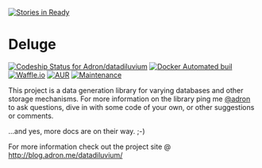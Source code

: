 [![Stories in Ready](https://badge.waffle.io/Adron/datadiluvium.png?label=ready&title=Ready)](https://waffle.io/Adron/datadiluvium)




# Deluge

[![Codeship Status for Adron/datadiluvium](https://img.shields.io/codeship/a60c0100-aedd-0134-48ce-6ab5102948e8/master.svg)](https://app.codeship.com/projects/192753) [![Docker Automated buil](https://img.shields.io/docker/automated/adron/deluge.svg)](https://hub.docker.com/r/adron/deluge/) [![Waffle.io](https://img.shields.io/waffle/label/Adron/datadiluvium/in%20progress.svg)](https://waffle.io/Adron/datadiluvium) [![AUR](https://img.shields.io/aur/license/datadiluvium.svg)]() [![Maintenance](https://img.shields.io/maintenance/yes/2016.svg)]()

This project is a data generation library for varying databases and other storage mechanisms. For more information on the library ping me [@adron](https://twitter.com/Adron) to ask questions, dive in with some code of your own, or other suggestions or comments.

...and yes, more docs are on their way.  ;-)

For more information check out the project site @ http://blog.adron.me/datadiluvium/
